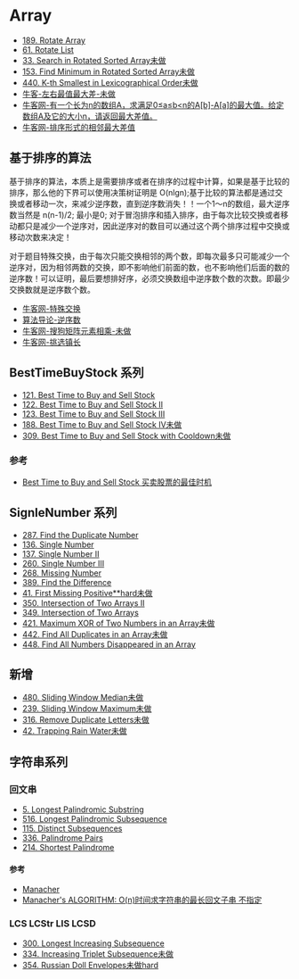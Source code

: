 # Array
 - [189. Rotate Array](https://leetcode.com/problems/rotate-array/#/description)
 - [61. Rotate List](https://leetcode.com/problems/rotate-list/#/description)
 - [33. Search in Rotated Sorted Array未做](https://leetcode.com/problems/search-in-rotated-sorted-array/#/description)
 - [153. Find Minimum in Rotated Sorted Array未做](https://leetcode.com/problems/find-minimum-in-rotated-sorted-array/#/description)
 - [440. K-th Smallest in Lexicographical Order未做](https://leetcode.com/problems/k-th-smallest-in-lexicographical-order/#/description)
 - [牛客-左右最值最大差-未做](https://www.nowcoder.com/practice/f5805cc389394cf69d89b29c0430ff27?tpId=49&&tqId=29359&rp=1&ru=/activity/oj&qru=/ta/2016test/question-ranking)
 - [牛客网-有一个长为n的数组A，求满足0≤a≤b<n的A[b]-A[a]的最大值。给定数组A及它的大小n，请返回最大差值。](https://www.nowcoder.com/practice/1f7675ae7a9e40e4bd04eb754b62fd00?tpId=49&tqId=29281&rp=1&ru=%2Factivity%2Foj&qru=%2Fta%2F2016test%2Fquestion-ranking&tPage=1)
 - [牛客网-排序形式的相邻最大差值](https://www.nowcoder.com/practice/376ede61d9654bc09dd7d9fa9a4b0bcd?tpId=49&tqId=29366&rp=1&ru=%2Factivity%2Foj&qru=%2Fta%2F2016test%2Fquestion-ranking&tPage=5)
 
## 基于排序的算法
基于排序的算法，本质上是需要排序或者在排序的过程中计算，如果是基于比较的排序，那么他的下界可以使用决策树证明是 O(nlgn);基于比较的算法都是通过交换或者移动一次，来减少逆序数，直到逆序数消失！！一个1～n的数组，最大逆序数当然是 n(n-1)/2; 最小是0; 对于冒泡排序和插入排序，由于每次比较交换或者移动都只是减少一个逆序对，因此逆序对的数目可以通过这个两个排序过程中交换或移动次数来决定！

对于题目特殊交换，由于每次只能交换相邻的两个数，即每次最多只可能减少一个逆序对，因为相邻两数的交换，即不影响他们前面的数，也不影响他们后面的数的逆序数！可以证明，最后要想排好序，必须交换数组中逆序数个数的次数。即最少交换数就是逆序数个数。
 - [牛客网-特殊交换](https://www.nowcoder.com/questionTerminal/a619f76bcd034124bb4ab726506364c9?toCommentId=106891)
 - [算法导论-逆序数]()
 - [牛客网-搜狗矩阵元素相乘-未做](https://www.nowcoder.com/questionTerminal/935fbb71542345ef87a7acc190e2577b?orderByHotValue=1&difficulty=00100&commentTags=C/C++)
 - [牛客网-挑选镇长](https://www.nowcoder.com/questionTerminal/01c630ecb9cf42738d37788c2a0fbc83)
 
## BestTimeBuyStock 系列
 - [121. Best Time to Buy and Sell Stock](https://leetcode.com/problems/best-time-to-buy-and-sell-stock/#/description)
 - [122. Best Time to Buy and Sell Stock II](https://leetcode.com/problems/best-time-to-buy-and-sell-stock-ii/#/description)
 - [123. Best Time to Buy and Sell Stock III](https://leetcode.com/problems/best-time-to-buy-and-sell-stock-iii/#/description)
 - [188. Best Time to Buy and Sell Stock IV未做](https://leetcode.com/problems/best-time-to-buy-and-sell-stock-iv/#/description)
 - [309. Best Time to Buy and Sell Stock with Cooldown未做](https://leetcode.com/problems/best-time-to-buy-and-sell-stock-with-cooldown/#/description)

### 参考
 - [Best Time to Buy and Sell Stock 买卖股票的最佳时机](https://segmentfault.com/a/1190000003483697)
 
## SignleNumber 系列
 - [287. Find the Duplicate Number](https://leetcode.com/problems/find-the-duplicate-number/#/solutions)
 - [136. Single Number](https://leetcode.com/problems/single-number/#/description)
 - [137. Single Number II](https://leetcode.com/problems/single-number-ii/#/description)
 - [260. Single Number III](https://leetcode.com/problems/single-number-iii/#/description)
 - [268. Missing Number](https://leetcode.com/problems/missing-number/#/description)
 - [389. Find the Difference](https://leetcode.com/problems/find-the-difference/#/description)
 - [41. First Missing Positive**hard未做](https://leetcode.com/problems/first-missing-positive/#/description)
 - [350. Intersection of Two Arrays II](https://leetcode.com/problems/intersection-of-two-arrays-ii/#/description)
 - [349. Intersection of Two Arrays](https://leetcode.com/problems/intersection-of-two-arrays/#/description)
 - [421. Maximum XOR of Two Numbers in an Array未做](https://leetcode.com/problems/maximum-xor-of-two-numbers-in-an-array/#/description)
 - [442. Find All Duplicates in an Array未做](https://leetcode.com/problems/find-all-duplicates-in-an-array/#/description)
 - [448. Find All Numbers Disappeared in an Array](https://leetcode.com/problems/find-all-numbers-disappeared-in-an-array/#/solutions)

## 新增
 - [480. Sliding Window Median未做](https://leetcode.com/problems/sliding-window-median/#/description)
 - [239. Sliding Window Maximum未做](https://leetcode.com/problems/sliding-window-maximum/#/description)
 - [316. Remove Duplicate Letters未做](https://leetcode.com/problems/remove-duplicate-letters/#/description)
 - [42. Trapping Rain Water未做](https://leetcode.com/problems/trapping-rain-water/#/description)
 
## 字符串系列
### 回文串
 - [5. Longest Palindromic Substring](https://leetcode.com/problems/longest-palindromic-substring/#/description)
 - [516. Longest Palindromic Subsequence](https://leetcode.com/problems/longest-palindromic-subsequence/#/description)
 - [115. Distinct Subsequences](https://leetcode.com/problems/distinct-subsequences/#/description)
 - [336. Palindrome Pairs](https://leetcode.com/problems/palindrome-pairs/#/description)
 - [214. Shortest Palindrome](https://leetcode.com/problems/shortest-palindrome/#/description)
 
#### 参考
 - [Manacher](https://github.com/julycoding/The-Art-Of-Programming-By-July/blob/master/ebook/zh/01.05.md)
 - [Manacher's ALGORITHM: O(n)时间求字符串的最长回文子串  不指定]()

### LCS LCStr LIS LCSD
 - [300. Longest Increasing Subsequence](https://leetcode.com/problems/longest-increasing-subsequence/#/description)
 - [334. Increasing Triplet Subsequence未做](https://leetcode.com/problems/increasing-triplet-subsequence/#/description)
 - [354. Russian Doll Envelopes未做hard](https://leetcode.com/problems/russian-doll-envelopes/#/description)
